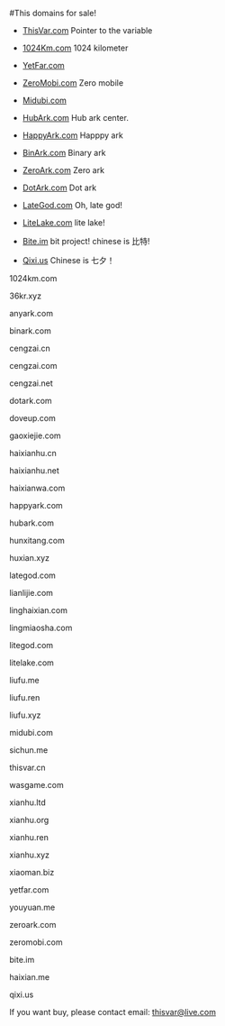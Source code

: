 #This domains for sale!

- [ThisVar.com](http://thisvar.com) Pointer to the variable

- [1024Km.com](http://1024km.com) 1024 kilometer

- [YetFar.com](http://yetfarm.com) 

- [ZeroMobi.com](http://zeromobi.com) Zero mobile

- [Midubi.com](http://midubi.com)

- [HubArk.com](http://hubark.com) Hub ark center.

- [HappyArk.com](http://happyark.com) Happpy ark

- [BinArk.com](http://binark.com) Binary ark

- [ZeroArk.com](http://zeroark.com) Zero ark

- [DotArk.com](http://dotark.com) Dot ark

- [LateGod.com](http://lategod.com) Oh, late god!

- [LiteLake.com](http://litelake.com) lite lake!

- [Bite.im](http://bite.im) bit project! chinese is 比特!

- [Qixi.us](http://qixi.us) Chinese is 七夕！


1024km.com

36kr.xyz

anyark.com

binark.com

cengzai.cn

cengzai.com

cengzai.net

dotark.com

doveup.com

gaoxiejie.com

haixianhu.cn

haixianhu.net

haixianwa.com

happyark.com

hubark.com

hunxitang.com

huxian.xyz

lategod.com

lianlijie.com

linghaixian.com

lingmiaosha.com

litegod.com

litelake.com

liufu.me

liufu.ren

liufu.xyz

midubi.com

sichun.me

thisvar.cn

wasgame.com

xianhu.ltd

xianhu.org

xianhu.ren

xianhu.xyz

xiaoman.biz

yetfar.com

youyuan.me

zeroark.com

zeromobi.com

bite.im

haixian.me

qixi.us


If you want buy, please contact email: thisvar@live.com







